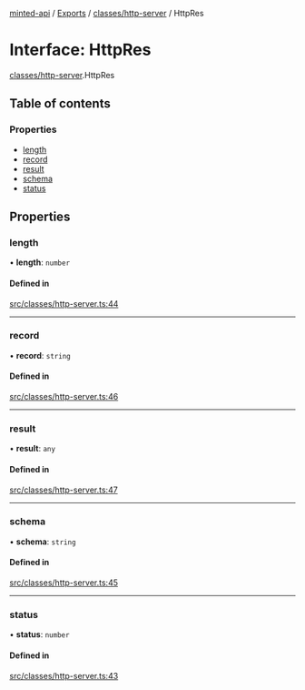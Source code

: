 [minted-api](../README.md) / [Exports](../modules.md) / [classes/http-server](../modules/classes_http_server.md) / HttpRes

# Interface: HttpRes

[classes/http-server](../modules/classes_http_server.md).HttpRes

## Table of contents

### Properties

- [length](classes_http_server.HttpRes.md#length)
- [record](classes_http_server.HttpRes.md#record)
- [result](classes_http_server.HttpRes.md#result)
- [schema](classes_http_server.HttpRes.md#schema)
- [status](classes_http_server.HttpRes.md#status)

## Properties

### length

• **length**: `number`

#### Defined in

[src/classes/http-server.ts:44](https://github.com/ianzepp/minted-api-ts/blob/4ef4443/src/classes/http-server.ts#L44)

___

### record

• **record**: `string`

#### Defined in

[src/classes/http-server.ts:46](https://github.com/ianzepp/minted-api-ts/blob/4ef4443/src/classes/http-server.ts#L46)

___

### result

• **result**: `any`

#### Defined in

[src/classes/http-server.ts:47](https://github.com/ianzepp/minted-api-ts/blob/4ef4443/src/classes/http-server.ts#L47)

___

### schema

• **schema**: `string`

#### Defined in

[src/classes/http-server.ts:45](https://github.com/ianzepp/minted-api-ts/blob/4ef4443/src/classes/http-server.ts#L45)

___

### status

• **status**: `number`

#### Defined in

[src/classes/http-server.ts:43](https://github.com/ianzepp/minted-api-ts/blob/4ef4443/src/classes/http-server.ts#L43)
